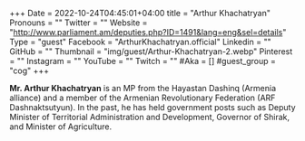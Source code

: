 +++
Date = 2022-10-24T04:45:01+04:00
title = "Arthur Khachatryan"
Pronouns = ""
Twitter = ""
Website = "http://www.parliament.am/deputies.php?ID=1491&lang=eng&sel=details"
Type = "guest"
Facebook = "ArthurKhachatryan.official"
Linkedin = ""
GitHub = ""
Thumbnail = "img/guest/Arthur-Khachatryan-2.webp"
Pinterest = ""
Instagram = ""
YouTube = ""
Twitch = ""
#Aka = []
#guest_group = "cog"
+++

__Mr. Arthur Khachatryan__ is an MP from the Hayastan Dashinq (Armenia alliance)  and a member of the Armenian Revolutionary Federation (ARF Dashnaktsutyun). In the past, he has held government posts such as Deputy Minister of Territorial Administration and Development, Governor of Shirak, and Minister of Agriculture.
